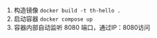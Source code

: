 1. 构造镜像
```docker build -t th-hello .```
2. 启动容器
```docker compose up```
3. 容器内部自动监听 8080 端口，通过IP：8080访问